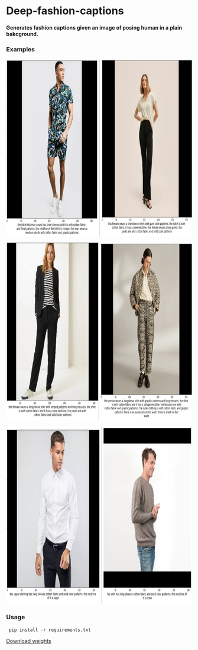 # Deep-fashion-captions
#### Generates fashion captions given an image of posing human in a plain bakcground.


### Examples
<p align = "center">
<img src = "https://github.com/anish9/deep-fashion-captions/blob/main/assets/collage3.jpg" width="850" height="480">
</p>
<p align = "center">
<img src = "https://github.com/anish9/deep-fashion-captions/blob/main/assets/collage1.jpg" width="850" height="480">
</p>
<p align = "center">
<img src = "https://github.com/anish9/deep-fashion-captions/blob/main/assets/collage2.jpg" width="850" height="480">
</p>

### Usage
```
 pip install -r requirements.txt
```

<a href="https://drive.google.com/file/d/10OfN_jiEucIXUzYxJbY8v1_zrUTDipS6/view?usp=sharing">Download weights</a>
